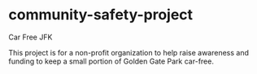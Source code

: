 # community-safety-project
Car Free JFK

This project is for a non-profit organization to help raise awareness and funding to keep a small portion of Golden Gate Park car-free.
